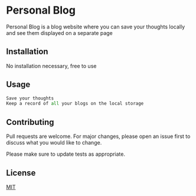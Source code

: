 # Personal Blog

Personal Blog is a blog website where you can save your thoughts locally and see them displayed on a separate page

## Installation

No installation necessary, free to use



## Usage

```python
Save your thoughts
Keep a record of all your blogs on the local storage
```

## Contributing

Pull requests are welcome. For major changes, please open an issue first
to discuss what you would like to change.

Please make sure to update tests as appropriate.

## License

[MIT](https://choosealicense.com/licenses/mit/)